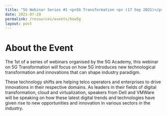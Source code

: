 ```yaml
---
title: "5G Webinar Series #1 <p>5G Transformation <p> (17 Sep 2021)</p>"
date: 2021-07-29
permalink: /resources/events/how5g
layout: post
---
```

# About the Event

The 1st of a series of webinars organised by the 5G Academy, this webinar on 5G Transformation  will focus on how 5G introduces new technological transformation and innovations that can shape industry paradigm.

These technology shifts are helping telco operators and enterprises to drive  innovations in their respective domains. As leaders in their fields of digital transformation, cloud and virtualization, speakers from Dell and VMWare will be speaking on how these latest digital trends and technologies have given rise to new opportunities and innovation in various sectors in the industry.
